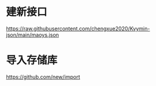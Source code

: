 # 建新接口

https://raw.githubusercontent.com/chengxue2020/Kvymin-json/main/maoys.json


# 导入存储库

https://github.com/new/import
